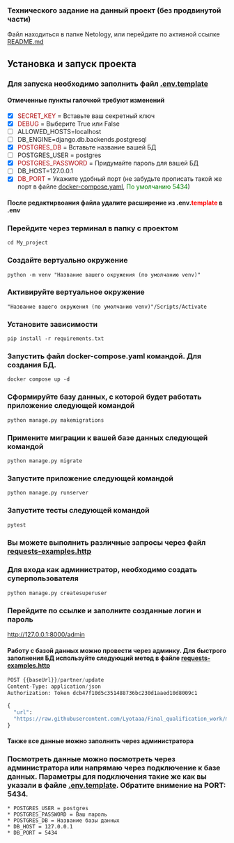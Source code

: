 ### Технического задание на данный проект (без продвинутой части)

Файл находиться в папке Netology, или перейдите по активной ссылке [README.md](/Netology/README.md)

## Установка и запуск проекта

### Для запуска необходимо заполнить файл [.env.template](./My_project/my_project/.env.template)
#### Отмеченные пункты галочкой требуют изменений

- [x] <font color="black and red">SECRET_KEY</font> = Вставьте ваш секретный ключ
- [x] <font color="black and red">DEBUG</font> = Выберите True или False
- [ ] ALLOWED_HOSTS=localhost
- [ ] DB_ENGINE=django.db.backends.postgresql
- [x] <font color="black and red">POSTGRES_DB</font> = Вставьте название вашей БД
- [ ] POSTGRES_USER = postgres
- [x] <font color="black and red">POSTGRES_PASSWORD</font> = Придумайте пароль для вашей БД
- [ ] DB_HOST=127.0.0.1
- [x] <font color="black and red">DB_PORT</font> = Укажите удобный порт (не забудьте прописать такой же порт в файле [docker-compose.yaml](/My_project/docker-compose.yml), <font color="green">По умолчанию 5434</font>)

#### После редактирвоания файла удалите расширение из **.env.<font color="red">template</font>** в **.env**

### Перейдите через терминал в папку с проектом
```
cd My_project
```
### Создайте вертуально окружение
```
python -m venv "Название вашего окружения (по умолчанию venv)"
```
### Активируйте вертуальное окружение
```
"Название вашего окружения (по умолчанию venv)"/Scripts/Activate
```
### Установите зависимости
```
pip install -r requirements.txt
```
### Запустить файл docker-compose.yaml командой. Для создания БД.
```
docker compose up -d
```
### Сформируйте базу данных, с которой будет работать приложение следующей командой
```
python manage.py makemigrations
```
### Примените миграции к вашей базе данных следующей командой
```
python manage.py migrate
```
### Запустите приложение следующей командой
```
python manage.py runserver
```
### Запустите тесты следующей командой
```
pytest
```
### Вы можете выполнить различные запросы через файл [requests-examples.http](/My_project/requests-examples.http)
### Для входа как администратор, необходимо создать суперпользователя
```
python manage.py createsuperuser
```
### Перейдите по ссылке и заполните созданные логин и пароль

http://127.0.0.1:8000/admin

#### Работу с базой данных можно провести через админку. Для быстрого заполнения БД используйте следующий метод в файле [requests-examples.http](/My_project/requests-examples.http)
```python
POST {{baseUrl}}/partner/update
Content-Type: application/json
Authorization: Token dcb47f10d5c351488736bc230d1aaed10d8009c1

{
  "url": 
  "https://raw.githubusercontent.com/Lyotaaa/Final_qualification_work/main/My_project/data/shop1.yaml"
}
```
#### Также все данные можно заполнить через администратора
### Посмотреть данные можно посмотреть через администратора или напрямаю через подключение к базе данных. Параметры для подключения такие же как вы указали в файле [.env.template](env.template). Обратите внимение на PORT: 5434.
```
* POSTGRES_USER = postgres
* POSTGRES_PASSWORD = Ваш пароль
* POSTGRES_DB = Название базы данных
* DB_HOST = 127.0.0.1
* DB_PORT = 5434
```


